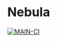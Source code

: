 Nebula
======

[![MAIN-CI](https://github.com/kociap/nebula/actions/workflows/main_ci.yaml/badge.svg?branch=main)](https://github.com/kociap/nebula/actions/workflows/main_ci.yaml)
